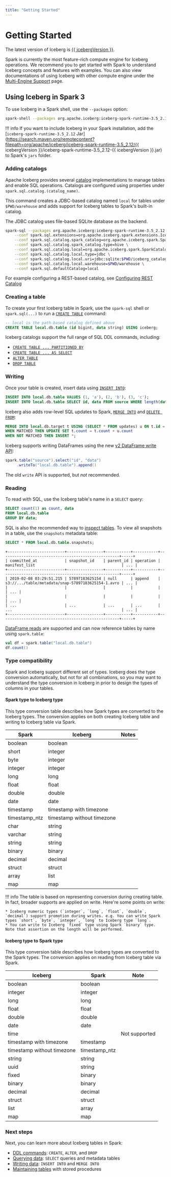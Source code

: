 ```yaml
---
title: "Getting Started"
---
```

<!--
 - Licensed to the Apache Software Foundation (ASF) under one or more
 - contributor license agreements.  See the NOTICE file distributed with
 - this work for additional information regarding copyright ownership.
 - The ASF licenses this file to You under the Apache License, Version 2.0
 - (the "License"); you may not use this file except in compliance with
 - the License.  You may obtain a copy of the License at
 -
 -   http://www.apache.org/licenses/LICENSE-2.0
 -
 - Unless required by applicable law or agreed to in writing, software
 - distributed under the License is distributed on an "AS IS" BASIS,
 - WITHOUT WARRANTIES OR CONDITIONS OF ANY KIND, either express or implied.
 - See the License for the specific language governing permissions and
 - limitations under the License.
 -->

# Getting Started

The latest version of Iceberg is [{{ icebergVersion }}](../../releases.md).

Spark is currently the most feature-rich compute engine for Iceberg operations.
We recommend you to get started with Spark to understand Iceberg concepts and features with examples.
You can also view documentations of using Iceberg with other compute engine under the [Multi-Engine Support](../../multi-engine-support.md) page.

## Using Iceberg in Spark 3

To use Iceberg in a Spark shell, use the `--packages` option:

```sh
spark-shell --packages org.apache.iceberg:iceberg-spark-runtime-3.5_2.12:{{ icebergVersion }}
```

!!! info
    <!-- markdown-link-check-disable-next-line -->
    If you want to include Iceberg in your Spark installation, add the [`iceberg-spark-runtime-3.5_2.12` Jar](https://search.maven.org/remotecontent?filepath=org/apache/iceberg/iceberg-spark-runtime-3.5_2.12/{{ icebergVersion }}/iceberg-spark-runtime-3.5_2.12-{{ icebergVersion }}.jar) to Spark's `jars` folder.


### Adding catalogs

Apache Iceberg provides several [catalog](spark-configuration.md#catalogs) implementations to manage tables and enable SQL operations. 
Catalogs are configured using properties under `spark.sql.catalog.(catalog_name)`.

This command creates a JDBC-based catalog named `local` for tables under `$PWD/warehouse` and adds support for Iceberg tables to Spark's built-in catalog. 

The JDBC catalog uses file-based SQLite database as the backend.

```sh
spark-sql --packages org.apache.iceberg:iceberg-spark-runtime-3.5_2.12:{{ icebergVersion }},org.xerial:sqlite-jdbc:3.46.1.3 \
    --conf spark.sql.extensions=org.apache.iceberg.spark.extensions.IcebergSparkSessionExtensions \
    --conf spark.sql.catalog.spark_catalog=org.apache.iceberg.spark.SparkSessionCatalog \
    --conf spark.sql.catalog.spark_catalog.type=hive \
    --conf spark.sql.catalog.local=org.apache.iceberg.spark.SparkCatalog \
    --conf spark.sql.catalog.local.type=jdbc \
    --conf spark.sql.catalog.local.uri=jdbc:sqlite:$PWD/iceberg_catalog_db.sqlite \
    --conf spark.sql.catalog.local.warehouse=$PWD/warehouse \
    --conf spark.sql.defaultCatalog=local
```

For example configuring a REST-based catalog, see [Configuring REST Catalog](/spark-quickstart#configuring-rest-catalog)

### Creating a table

To create your first Iceberg table in Spark, use the `spark-sql` shell or `spark.sql(...)` to run a [`CREATE TABLE`](spark-ddl.md#create-table) command:

```sql
-- local is the path-based catalog defined above
CREATE TABLE local.db.table (id bigint, data string) USING iceberg;
```

Iceberg catalogs support the full range of SQL DDL commands, including:

* [`CREATE TABLE ... PARTITIONED BY`](spark-ddl.md#create-table)
* [`CREATE TABLE ... AS SELECT`](spark-ddl.md#create-table-as-select)
* [`ALTER TABLE`](spark-ddl.md#alter-table)
* [`DROP TABLE`](spark-ddl.md#drop-table)

### Writing

Once your table is created, insert data using [`INSERT INTO`](spark-writes.md#insert-into):

```sql
INSERT INTO local.db.table VALUES (1, 'a'), (2, 'b'), (3, 'c');
INSERT INTO local.db.table SELECT id, data FROM source WHERE length(data) = 1;
```

Iceberg also adds row-level SQL updates to Spark, [`MERGE INTO`](spark-writes.md#merge-into) and [`DELETE FROM`](spark-writes.md#delete-from):

```sql
MERGE INTO local.db.target t USING (SELECT * FROM updates) u ON t.id = u.id
WHEN MATCHED THEN UPDATE SET t.count = t.count + u.count
WHEN NOT MATCHED THEN INSERT *;
```

Iceberg supports writing DataFrames using the new [v2 DataFrame write API](spark-writes.md#writing-with-dataframes):

```scala
spark.table("source").select("id", "data")
     .writeTo("local.db.table").append()
```

The old `write` API is supported, but _not_ recommended.

### Reading

To read with SQL, use the Iceberg table's name in a `SELECT` query:

```sql
SELECT count(1) as count, data
FROM local.db.table
GROUP BY data;
```

SQL is also the recommended way to [inspect tables](spark-queries.md#inspecting-tables). To view all snapshots in a table, use the `snapshots` metadata table:
```sql
SELECT * FROM local.db.table.snapshots;
```
```
+-------------------------+----------------+-----------+-----------+----------------------------------------------------+-----+
| committed_at            | snapshot_id    | parent_id | operation | manifest_list                                      | ... |
+-------------------------+----------------+-----------+-----------+----------------------------------------------------+-----+
| 2019-02-08 03:29:51.215 | 57897183625154 | null      | append    | s3://.../table/metadata/snap-57897183625154-1.avro | ... |
|                         |                |           |           |                                                    | ... |
|                         |                |           |           |                                                    | ... |
| ...                     | ...            | ...       | ...       | ...                                                | ... |
+-------------------------+----------------+-----------+-----------+----------------------------------------------------+-----+
```

[DataFrame reads](spark-queries.md#querying-with-dataframes) are supported and can now reference tables by name using `spark.table`:

```scala
val df = spark.table("local.db.table")
df.count()
```

### Type compatibility

Spark and Iceberg support different set of types. Iceberg does the type conversion automatically, but not for all combinations,
so you may want to understand the type conversion in Iceberg in prior to design the types of columns in your tables.

#### Spark type to Iceberg type

This type conversion table describes how Spark types are converted to the Iceberg types. The conversion applies on both creating Iceberg table and writing to Iceberg table via Spark.

| Spark           | Iceberg                    | Notes |
|-----------------|----------------------------|-------|
| boolean         | boolean                    |       |
| short           | integer                    |       |
| byte            | integer                    |       |
| integer         | integer                    |       |
| long            | long                       |       |
| float           | float                      |       |
| double          | double                     |       |
| date            | date                       |       |
| timestamp       | timestamp with timezone    |       |
| timestamp_ntz    | timestamp without timezone |       |
| char            | string                     |       |
| varchar         | string                     |       |
| string          | string                     |       |
| binary          | binary                     |       |
| decimal         | decimal                    |       |
| struct          | struct                     |       |
| array           | list                       |       |
| map             | map                        |       |

!!! info
    The table is based on representing conversion during creating table. In fact, broader supports are applied on write. Here're some points on write:

    * Iceberg numeric types (`integer`, `long`, `float`, `double`, `decimal`) support promotion during writes. e.g. You can write Spark types `short`, `byte`, `integer`, `long` to Iceberg type `long`.
    * You can write to Iceberg `fixed` type using Spark `binary` type. Note that assertion on the length will be performed.

#### Iceberg type to Spark type

This type conversion table describes how Iceberg types are converted to the Spark types. The conversion applies on reading from Iceberg table via Spark.

| Iceberg                    | Spark                   | Note          |
|----------------------------|-------------------------|---------------|
| boolean                    | boolean                 |               |
| integer                    | integer                 |               |
| long                       | long                    |               |
| float                      | float                   |               |
| double                     | double                  |               |
| date                       | date                    |               |
| time                       |                         | Not supported |
| timestamp with timezone    | timestamp               |               |
| timestamp without timezone | timestamp_ntz            |               |
| string                     | string                  |               |
| uuid                       | string                  |               |
| fixed                      | binary                  |               |
| binary                     | binary                  |               |
| decimal                    | decimal                 |               |
| struct                     | struct                  |               |
| list                       | array                   |               |
| map                        | map                     |               |

### Next steps

Next, you can learn more about Iceberg tables in Spark:

* [DDL commands](spark-ddl.md): `CREATE`, `ALTER`, and `DROP`
* [Querying data](spark-queries.md): `SELECT` queries and metadata tables
* [Writing data](spark-writes.md): `INSERT INTO` and `MERGE INTO`
* [Maintaining tables](spark-procedures.md) with stored procedures
